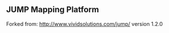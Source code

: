 JUMP Mapping Platform
---------------------

Forked from: http://www.vividsolutions.com/jump/ version 1.2.0
